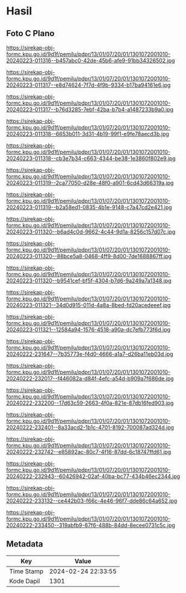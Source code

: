 # Hasil

## Foto C Plano

https://sirekap-obj-formc.kpu.go.id/9d1f/pemilu/pdpr/13/01/07/20/01/1301072001010-20240223-011316--b457abc0-42de-45b6-afe9-91bb34326502.jpg

https://sirekap-obj-formc.kpu.go.id/9d1f/pemilu/pdpr/13/01/07/20/01/1301072001010-20240223-011317--e8d74624-7f7d-4f9b-9334-b17ba94161e6.jpg

https://sirekap-obj-formc.kpu.go.id/9d1f/pemilu/pdpr/13/01/07/20/01/1301072001010-20240223-011317--b76d3285-7ebf-42ba-b7b4-a1487233b9a0.jpg

https://sirekap-obj-formc.kpu.go.id/9d1f/pemilu/pdpr/13/01/07/20/01/1301072001010-20240223-011318--6653b011-3d31-4b19-99f1-e9fe78aecd3b.jpg

https://sirekap-obj-formc.kpu.go.id/9d1f/pemilu/pdpr/13/01/07/20/01/1301072001010-20240223-011318--cb3e7b34-c663-4344-be38-1e3860f802e9.jpg

https://sirekap-obj-formc.kpu.go.id/9d1f/pemilu/pdpr/13/01/07/20/01/1301072001010-20240223-011319--2ca77050-d28e-48f0-a901-6cd43d66319a.jpg

https://sirekap-obj-formc.kpu.go.id/9d1f/pemilu/pdpr/13/01/07/20/01/1301072001010-20240223-011319--b2a58ed1-0835-4b1e-9148-c7a47cd2e421.jpg

https://sirekap-obj-formc.kpu.go.id/9d1f/pemilu/pdpr/13/01/07/20/01/1301072001010-20240223-011320--b6ad4c0d-9662-4c44-9d1a-8256c157d07c.jpg

https://sirekap-obj-formc.kpu.go.id/9d1f/pemilu/pdpr/13/01/07/20/01/1301072001010-20240223-011320--88bce5a8-0468-4ff9-8d00-7de1688867ff.jpg

https://sirekap-obj-formc.kpu.go.id/9d1f/pemilu/pdpr/13/01/07/20/01/1301072001010-20240223-011320--b9541cef-bf5f-4304-b7d6-9a249a7a1348.jpg

https://sirekap-obj-formc.kpu.go.id/9d1f/pemilu/pdpr/13/01/07/20/01/1301072001010-20240223-011321--34d0d915-011d-4a8a-8bed-fd20acedeeef.jpg

https://sirekap-obj-formc.kpu.go.id/9d1f/pemilu/pdpr/13/01/07/20/01/1301072001010-20240223-011321--12584a94-1576-4518-a90a-dc7efb773f6d.jpg

https://sirekap-obj-formc.kpu.go.id/9d1f/pemilu/pdpr/13/01/07/20/01/1301072001010-20240222-231647--7b35773e-f4d0-4666-a1a7-d26ba11eb03d.jpg

https://sirekap-obj-formc.kpu.go.id/9d1f/pemilu/pdpr/13/01/07/20/01/1301072001010-20240222-232017--f446082a-d84f-4efc-a54d-b909a7f686de.jpg

https://sirekap-obj-formc.kpu.go.id/9d1f/pemilu/pdpr/13/01/07/20/01/1301072001010-20240222-232200--17d63c59-2663-4f0a-821e-87db16fed903.jpg

https://sirekap-obj-formc.kpu.go.id/9d1f/pemilu/pdpr/13/01/07/20/01/1301072001010-20240222-232401--8a33acd2-1b1c-4701-8192-700087ad324d.jpg

https://sirekap-obj-formc.kpu.go.id/9d1f/pemilu/pdpr/13/01/07/20/01/1301072001010-20240222-232742--e85892ac-80c7-4f16-87dd-6c18747ffd61.jpg

https://sirekap-obj-formc.kpu.go.id/9d1f/pemilu/pdpr/13/01/07/20/01/1301072001010-20240222-232943--60426942-02af-40ba-bc77-434b46ec2344.jpg

https://sirekap-obj-formc.kpu.go.id/9d1f/pemilu/pdpr/13/01/07/20/01/1301072001010-20240222-233132--ce442b03-f66c-4e46-96f7-dde86c64a652.jpg

https://sirekap-obj-formc.kpu.go.id/9d1f/pemilu/pdpr/13/01/07/20/01/1301072001010-20240222-233450--319abfb9-67f6-488b-84dd-8ecee0731c5c.jpg


## Metadata

| Key        | Value               |
| ---------- | ------------------- |
| Time Stamp | 2024-02-24 22:33:55 |
| Kode Dapil | 1301                |



